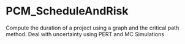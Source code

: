 # PCM_ScheduleAndRisk
Compute the duration of a project using a graph and the critical path method. Deal with uncertainty using PERT and MC Simulations
